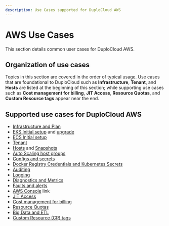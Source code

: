 ```yaml
---
description: Use Cases supported for DuploCloud AWS
---
```


# AWS Use Cases

This section details common user cases for DuploCloud AWS.

## Organization of use cases

Topics in this section are covered in the order of typical usage. Use cases that are foundational to DuploCloud such as **Infrastructure**, **Tenant**, and **Hosts** are listed at the beginning of this section; while supporting use cases such as **Cost management for billing**, **JIT Access**, **Resource Quotas**, and **Custom Resource tags** appear near the end.&#x20;

## Supported use cases for DuploCloud AWS

* [Infrastructure and Plan](disaster-recovery.md)
* [EKS Initial setup](kubernetes-cluster/) and [upgrade](disaster-recovery/kubernetes-cluster/upgrading-eks-version.md)
* [ECS Initial setup](disaster-recovery/ecs-setup/)
* [Tenant](tenant-environment/)
* [Hosts](hosts-vms.md) and [Snapshots](hosts-vms/backups.md)
* [Auto Scaling host groups](auto-scaling/auto-scaling-groups.md)
* [Configs and secrets](passing-secrets/)
* [Docker Registry Credentials and Kubernetes Secrets](docker-registry-credentials-and-kubernetes-secrets.md)
* [Auditing](auditing.md)
* [Logging](central-logging/)
* [Diagnostics and Metrics](monitoring/)
* [Faults and alerts](faults-and-alarms/)
* [AWS Console](using-aws-console.md) link
* [JIT Access](jit-access.md)
* [Cost management for billing](cost-management/)
* [Resource Quotas](resource-quotas.md)
* [Big Data and ETL](../broader-scenarios/big-data-and-etl.md)
* [Custom Resource (CR) tags](custom-resource-tags.md)

